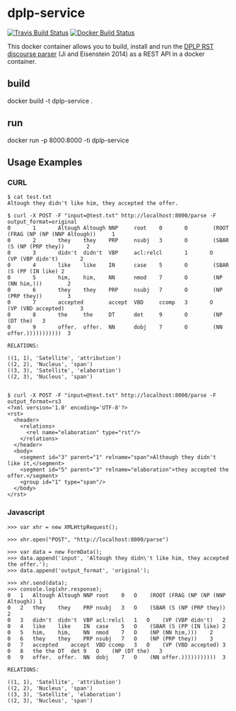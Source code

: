 # dplp-service

[![Travis Build Status](https://travis-ci.org/NLPbox/dplp-service.svg?branch=master)](https://travis-ci.org/NLPbox/dplp-service.svg?branch=master)
[![Docker Build Status](https://img.shields.io/docker/build/nlpbox/dplp-service.svg)](https://img.shields.io/docker/build/nlpbox/dplp-service.svg)

This docker container allows you to build, install and run the
[DPLP RST discourse parser](https://github.com/jiyfeng/DPLP)
(Ji and Eisenstein 2014) as a REST API in a docker container.


## build

docker build -t dplp-service .

## run

docker run -p 8000:8000 -ti dplp-service


## Usage Examples

### CURL

```
$ cat test.txt 
Altough they didn't like him, they accepted the offer.

$ curl -X POST -F "input=@test.txt" http://localhost:8000/parse -F output_format=original
0       1       Altough Altough NNP     root    0       O        (ROOT (FRAG (NP (NP (NNP Altough))     1
0       2       they    they    PRP     nsubj   3       O        (SBAR (S (NP (PRP they))       2
0       3       didn't  didn't  VBP     acl:relcl       1       O        (VP (VBP didn't)       2
0       4       like    like    IN      case    5       O        (SBAR (S (PP (IN like) 2
0       5       him,    him,    NN      nmod    7       O        (NP (NN him,)))        2
0       6       they    they    PRP     nsubj   7       O        (NP (PRP they))        3
0       7       accepted        accept  VBD     ccomp   3       O        (VP (VBD accepted)     3
0       8       the     the     DT      det     9       O        (NP (DT the)   3
0       9       offer.  offer.  NN      dobj    7       O        (NN offer.)))))))))))  3

RELATIONS:

((1, 1), 'Satellite', 'attribution')
((2, 2), 'Nucleus', 'span')
((3, 3), 'Satellite', 'elaboration')
((2, 3), 'Nucleus', 'span')


$ curl -X POST -F "input=@test.txt" http://localhost:8000/parse -F output_format=rs3
<?xml version='1.0' encoding='UTF-8'?>
<rst>
  <header>
    <relations>
      <rel name="elaboration" type="rst"/>
    </relations>
  </header>
  <body>
    <segment id="3" parent="1" relname="span">Although they didn't like it,</segment>
    <segment id="5" parent="3" relname="elaboration">they accepted the offer.</segment>
    <group id="1" type="span"/>
  </body>
</rst>
```

### Javascript

```
>>> var xhr = new XMLHttpRequest();

>>> xhr.open("POST", "http://localhost:8000/parse")

>>> var data = new FormData();
>>> data.append('input', 'Altough they didn\'t like him, they accepted the offer.');
>>> data.append('output_format', 'original');

>>> xhr.send(data);
>>> console.log(xhr.response);
0	1	Altough	Altough	NNP	root	0	O	 (ROOT (FRAG (NP (NP (NNP Altough))	1
0	2	they	they	PRP	nsubj	3	O	 (SBAR (S (NP (PRP they))	2
0	3	didn't	didn't	VBP	acl:relcl	1	O	 (VP (VBP didn't)	2
0	4	like	like	IN	case	5	O	 (SBAR (S (PP (IN like)	2
0	5	him,	him,	NN	nmod	7	O	 (NP (NN him,)))	2
0	6	they	they	PRP	nsubj	7	O	 (NP (PRP they))	3
0	7	accepted	accept	VBD	ccomp	3	O	 (VP (VBD accepted)	3
0	8	the	the	DT	det	9	O	 (NP (DT the)	3
0	9	offer.	offer.	NN	dobj	7	O	 (NN offer.)))))))))))	3

RELATIONS:

((1, 1), 'Satellite', 'attribution')
((2, 2), 'Nucleus', 'span')
((3, 3), 'Satellite', 'elaboration')
((2, 3), 'Nucleus', 'span')
```
